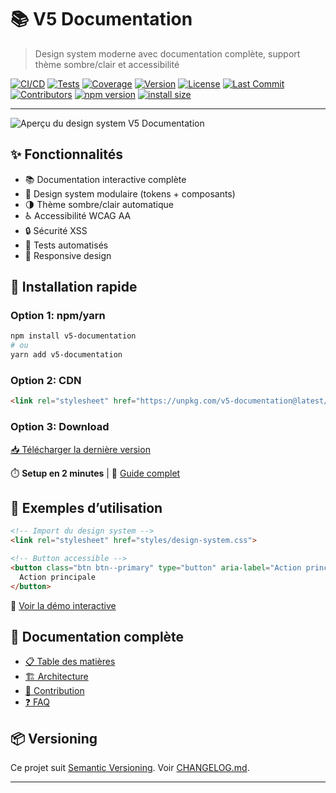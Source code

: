 # 📚 V5 Documentation

> Design system moderne avec documentation complète, support thème sombre/clair et accessibilité

[![CI/CD](https://github.com/user/v5-documentation/workflows/CI/badge.svg)](https://github.com/user/v5-documentation/actions)
[![Tests](https://img.shields.io/badge/tests-passing-brightgreen.svg)](./tests/)
[![Coverage](https://img.shields.io/badge/coverage-95%25-brightgreen.svg)](./tests/)
[![Version](https://img.shields.io/badge/version-1.0.0-blue.svg)](./CHANGELOG.md)
[![License](https://img.shields.io/badge/license-MIT-blue.svg)](./LICENSE)
[![Last Commit](https://img.shields.io/github/last-commit/user/v5-documentation.svg)](https://github.com/user/v5-documentation/commits)
[![Contributors](https://img.shields.io/github/contributors/user/v5-documentation.svg)](https://github.com/user/v5-documentation/graphs/contributors)
[![npm version](https://badge.fury.io/js/v5-documentation.svg)](https://www.npmjs.com/package/v5-documentation)
[![install size](https://packagephobia.com/badge?p=v5-documentation)](https://packagephobia.com/result?p=v5-documentation)

---

![Aperçu du design system V5 Documentation](./docs/assets/preview.png "Aperçu du design system V5 Documentation")

## ✨ Fonctionnalités
- 📚 Documentation interactive complète
- 🎨 Design system modulaire (tokens + composants)
- 🌗 Thème sombre/clair automatique
- ♿ Accessibilité WCAG AA
- 🔒 Sécurité XSS
- 🧪 Tests automatisés
- 📱 Responsive design

## 🚀 Installation rapide

### Option 1: npm/yarn
```bash
npm install v5-documentation
# ou
yarn add v5-documentation
```

### Option 2: CDN
```html
<link rel="stylesheet" href="https://unpkg.com/v5-documentation@latest/dist/design-system.css">
```

### Option 3: Download
[📥 Télécharger la dernière version](https://github.com/user/v5-documentation/releases/latest)

⏱️ **Setup en 2 minutes** | 📖 [Guide complet](./docs/guides/USER.md)

## 🧩 Exemples d’utilisation

```html
<!-- Import du design system -->
<link rel="stylesheet" href="styles/design-system.css">

<!-- Button accessible -->
<button class="btn btn--primary" type="button" aria-label="Action principale">
  Action principale
</button>
```

🔗 [Voir la démo interactive](https://codepen.io/user/pen/example)

## 📖 Documentation complète
- [📋 Table des matières](./docs/SUMMARY.md)
- [🏗️ Architecture](./docs/ARCHITECTURE.md)
- [🤝 Contribution](./docs/CONTRIBUTING.md)
- [❓ FAQ](./docs/FAQ.md)

## 📦 Versioning
Ce projet suit [Semantic Versioning](https://semver.org/). Voir [CHANGELOG.md](./CHANGELOG.md).

---
